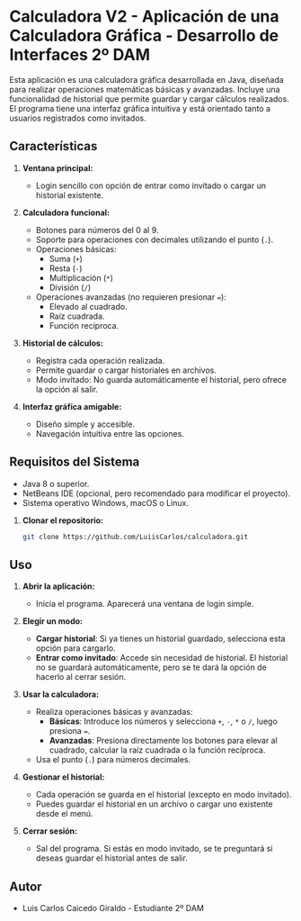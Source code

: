 # Calculadora V2 - Aplicación de una Calculadora Gráfica - Desarrollo de Interfaces 2º DAM

Esta aplicación es una calculadora gráfica desarrollada en Java, diseñada para realizar operaciones matemáticas básicas y avanzadas. Incluye una funcionalidad de historial que permite guardar y cargar cálculos realizados. El programa tiene una interfaz gráfica intuitiva y está orientado tanto a usuarios registrados como invitados.

## Características

1. **Ventana principal:**
   - Login sencillo con opción de entrar como invitado o cargar un historial existente.
   
2. **Calculadora funcional:**
   - Botones para números del 0 al 9.
   - Soporte para operaciones con decimales utilizando el punto (`.`).
   - Operaciones básicas:
     - Suma (`+`)
     - Resta (`-`)
     - Multiplicación (`*`)
     - División (`/`)
   - Operaciones avanzadas (no requieren presionar `=`):
     - Elevado al cuadrado.
     - Raíz cuadrada.
     - Función recíproca.

3. **Historial de cálculos:**
   - Registra cada operación realizada.
   - Permite guardar o cargar historiales en archivos.
   - Modo invitado: No guarda automáticamente el historial, pero ofrece la opción al salir.

4. **Interfaz gráfica amigable:**
   - Diseño simple y accesible.
   - Navegación intuitiva entre las opciones.

## Requisitos del Sistema

- Java 8 o superior.
- NetBeans IDE (opcional, pero recomendado para modificar el proyecto).
- Sistema operativo Windows, macOS o Linux.


1. **Clonar el repositorio:**
   ```bash
   git clone https://github.com/LuiisCarlos/calculadora.git
   ```

## Uso

1. **Abrir la aplicación:**
   - Inicia el programa. Aparecerá una ventana de login simple.

2. **Elegir un modo:**
   - **Cargar historial**: Si ya tienes un historial guardado, selecciona esta opción para cargarlo.
   - **Entrar como invitado**: Accede sin necesidad de historial. El historial no se guardará automáticamente, pero se te dará la opción de hacerlo al cerrar sesión.

3. **Usar la calculadora:**
   - Realiza operaciones básicas y avanzadas:
     - **Básicas**: Introduce los números y selecciona `+`, `-`, `*` o `/`, luego presiona `=`.
     - **Avanzadas**: Presiona directamente los botones para elevar al cuadrado, calcular la raíz cuadrada o la función recíproca.
   - Usa el punto (`.`) para números decimales.

4. **Gestionar el historial:**
   - Cada operación se guarda en el historial (excepto en modo invitado).
   - Puedes guardar el historial en un archivo o cargar uno existente desde el menú.

5. **Cerrar sesión:**
   - Sal del programa. Si estás en modo invitado, se te preguntará si deseas guardar el historial antes de salir.

## Autor
  * Luis Carlos Caicedo Giraldo - Estudiante 2º DAM

